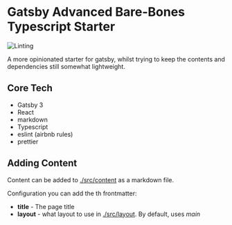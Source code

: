 # Gatsby Advanced Bare-Bones Typescript Starter

![Linting](https://github.com/drinkataco/gatsby-typescript-scratch-boilerplate/actions/workflows/lint.yml/badge.svg)


A more opinionated starter for gatsby, whilst trying to keep the contents and dependencies still somewhat lightweight.

## Core Tech

- Gatsby 3
- React
- markdown
- Typescript
- eslint (airbnb rules)
- prettier

## Adding Content

Content can be added to [./src/content](./src/content) as a markdown file.

Configuration you can add the th frontmatter:

- **title** - The page title
- **layout** - what layout to use in [./src/layout](./src/layout). By default, uses *main*


